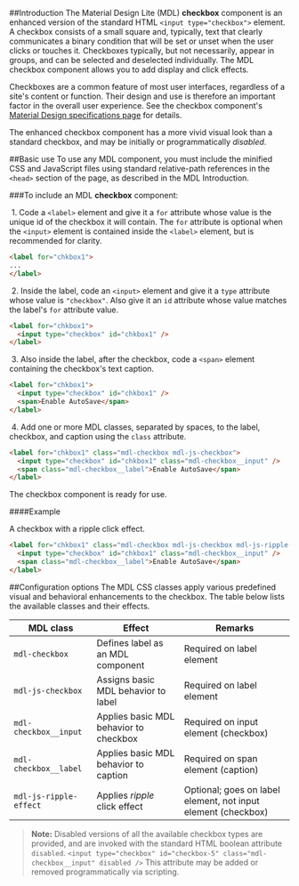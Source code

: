 ##Introduction
The Material Design Lite (MDL) **checkbox** component is an enhanced version of the standard HTML `<input type="checkbox">` element. A checkbox consists of a small square and, typically, text that clearly communicates a binary condition that will be set or unset when the user clicks or touches it. Checkboxes typically, but not necessarily, appear in groups, and can be selected and deselected individually. The MDL checkbox component allows you to add display and click effects.

Checkboxes are a common feature of most user interfaces, regardless of a site's content or function. Their design and use is therefore an important factor in the overall user experience. See the checkbox component's [Material Design specifications page](http://www.google.com/design/spec/components/selection-controls.html#selection-controls-checkbox) for details.

The enhanced checkbox component has a more vivid visual look than a standard checkbox, and may be initially or programmatically *disabled*.

##Basic use
To use any MDL component, you must include the minified CSS and JavaScript files using standard relative-path references in the `<head>` section of the page, as described in the MDL Introduction.

###To include an MDL **checkbox** component:

&nbsp;1. Code a `<label>` element and give it a `for` attribute whose value is the unique id of the checkbox it will contain. The `for` attribute is optional when the `<input>` element is contained inside the `<label>` element, but is recommended for clarity.
```html
<label for="chkbox1">
...
</label>
```
&nbsp;2. Inside the label, code an `<input>` element and give it a `type` attribute whose value is `"checkbox"`. Also give it an `id` attribute whose value matches the label's `for` attribute value.
```html
<label for="chkbox1">
  <input type="checkbox" id="chkbox1" />
</label>
```
&nbsp;3. Also inside the label, after the checkbox, code a `<span>` element containing the checkbox's text caption.
```html
<label for="chkbox1">
  <input type="checkbox" id="chkbox1" />
  <span>Enable AutoSave</span>
</label>
```
&nbsp;4. Add one or more MDL classes, separated by spaces, to the label, checkbox, and caption using the `class` attribute.
```html
<label for="chkbox1" class="mdl-checkbox mdl-js-checkbox">
  <input type="checkbox" id="chkbox1" class="mdl-checkbox__input" />
  <span class="mdl-checkbox__label">Enable AutoSave</span>
</label>
```

The checkbox component is ready for use.

####Example

A checkbox with a ripple click effect.

```html
<label for="chkbox1" class="mdl-checkbox mdl-js-checkbox mdl-js-ripple-effect">
  <input type="checkbox" id="chkbox1" class="mdl-checkbox__input" />
  <span class="mdl-checkbox__label">Enable AutoSave</span>
</label>
```

##Configuration options
The MDL CSS classes apply various predefined visual and behavioral enhancements to the checkbox. The table below lists the available classes and their effects.

| MDL class | Effect | Remarks |
|-----------|--------|---------|
| `mdl-checkbox` | Defines label as an MDL component | Required on label element|
| `mdl-js-checkbox` | Assigns basic MDL behavior to label | Required on label element |
| `mdl-checkbox__input` | Applies basic MDL behavior to checkbox | Required on input element (checkbox) |
| `mdl-checkbox__label` | Applies basic MDL behavior to caption | Required on span element (caption) |
| `mdl-js-ripple-effect` | Applies *ripple* click effect | Optional; goes on label element, not input element (checkbox) |

>**Note:** Disabled versions of all the available checkbox types are provided, and are invoked with the standard HTML boolean attribute `disabled`. `<input type="checkbox" id="checkbox-5" class="mdl-checkbox__input" disabled />`
>This attribute may be added or removed programmatically via scripting.
